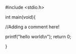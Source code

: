 #include <stdio.h>

int main(void){

//Adding a comment here!

  printf("hello world\n");
  return 0;

}  

